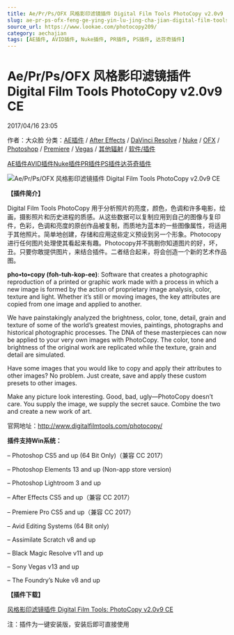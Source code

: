 ```yaml
---
title: Ae/Pr/Ps/OFX 风格影印滤镜插件 Digital Film Tools PhotoCopy v2.0v9 CE
slug: ae-pr-ps-ofx-feng-ge-ying-yin-lu-jing-cha-jian-digital-film-tools-photocopy-v2-0v9-ce
source_url: https://www.lookae.com/photocopy209/
category: aechajian
tags: [AE插件, AVID插件, Nuke插件, PR插件, PS插件, 达芬奇插件]
---
```

# Ae/Pr/Ps/OFX 风格影印滤镜插件 Digital Film Tools PhotoCopy v2.0v9 CE

2017/04/16 23:05

作者：大众脸
分类：[AE插件](https://www.lookae.com/after-effects/aechajian/) / [After Effects](https://www.lookae.com/after-effects/) / [DaVinci Resolve](https://www.lookae.com/qitarjcj/resolvezy/) / [Nuke](https://www.lookae.com/qitarjcj/nukezy/) / [OFX](https://www.lookae.com/qitarjcj/ofxzy/) / [Photoshop](https://www.lookae.com/qitarjcj/pszy/) / [Premiere](https://www.lookae.com/qitarjcj/premierezy/) / [Vegas](https://www.lookae.com/qitarjcj/vegaszy/) / [其他辐射](https://www.lookae.com/others/) / [软件/插件](https://www.lookae.com/qitarjcj/)

[AE插件](https://www.lookae.com/tag/ae%e6%8f%92%e4%bb%b6/)[AVID插件](https://www.lookae.com/tag/avid%e6%8f%92%e4%bb%b6/)[Nuke插件](https://www.lookae.com/tag/nuke%e6%8f%92%e4%bb%b6/)[PR插件](https://www.lookae.com/tag/pr%e6%8f%92%e4%bb%b6/)[PS插件](https://www.lookae.com/tag/ps%e6%8f%92%e4%bb%b6/)[达芬奇插件](https://www.lookae.com/tag/%e8%be%be%e8%8a%ac%e5%a5%87%e6%8f%92%e4%bb%b6/)

![Ae/Pr/Ps/OFX 风格影印滤镜插件 Digital Film Tools PhotoCopy v2.0v9 CE](https://www.lookae.com/wp-content/uploads/2016/08/PhotoCopy.jpg "Ae/Pr/Ps/OFX 风格影印滤镜插件 Digital Film Tools PhotoCopy v2.0v9 CE-LookAE.com")

**【插件简介】**

Digital Film Tools PhotoCopy 用于分析照片的亮度，颜色，色调和许多电影，绘画，摄影照片和历史进程的质感。从这些数据可以复制应用到自己的图像与复印件，色彩，色调和亮度的原创作品被复制，而质地为蓝本的一些图像属性，将适用于其他照片。简单地创建，存储和应用这些定义预设到另一个形象。Photocopy 进行任何图片处理使其看起来有趣。Photocopy并不挑剔你知道图片的好，坏，丑。只要你敢提供图片，来结合插件。二者结合起来，将会创造一个新的艺术作品图。

**pho•to•copy (foh-tuh-kop-ee)**: Software that creates a photographic reproduction of a printed or graphic work made with a process in which a new image is formed by the action of proprietary image analysis, color, texture and light. Whether it’s still or moving images, the key attributes are copied from one image and applied to another.

We have painstakingly analyzed the brightness, color, tone, detail, grain and texture of some of the world’s greatest movies, paintings, photographs and historical photographic processes. The DNA of these masterpieces can now be applied to your very own images with PhotoCopy. The color, tone and brightness of the original work are replicated while the texture, grain and detail are simulated.

Have some images that you would like to copy and apply their attributes to other images? No problem. Just create, save and apply these custom presets to other images.

Make any picture look interesting. Good, bad, ugly—PhotoCopy doesn’t care. You supply the image, we supply the secret sauce. Combine the two and create a new work of art.

官网地址：http://www.digitalfilmtools.com/photocopy/

**插件支持Win系统：**

– Photoshop CS5 and up (64 Bit Only)（兼容 CC 2017）

– Photoshop Elements 13 and up (Non-app store version)

– Photoshop Lightroom 3 and up

– After Effects CS5 and up（兼容 CC 2017）

– Premiere Pro CS5 and up（兼容 CC 2017）

– Avid Editing Systems (64 Bit only)

– Assimilate Scratch v8 and up

– Black Magic Resolve v11 and up

– Sony Vegas v13 and up

– The Foundry’s Nuke v8 and up

**【插件下载】**

[风格影印滤镜插件 Digital Film Tools: PhotoCopy v2.0v9 CE](https://lookae.ctfile.com/fs/eGK198610526)

注：插件为一键安装版，安装后即可直接使用
